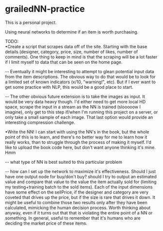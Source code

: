 # grailedNN-practice

This is a personal project.

Using neural networks to determine if an item is worth purchasing. 

TODO:  
•Create a script that scrapes data off of the site. Starting with the base details (designer, category, price, size, number of likes, number of comments). One thing to keep in mind is that the scraping will be a lot faster if I limit myself to data that can be seen on the home page.

--  Eventually it might be interesting to attempt to glean potential input data from the item descriptions. The obvious way to do that would be to look for a limited set of known indicators (x/10, "warning!", etc). But if I ever want to get some practice with NLP, this would be a good place to start. 

--  The other obvious future extension is to take the images as input. It would be very data heavy though. I'd either need to get more local HD space, scrape the input in a stream as the NN is trained (slooooow I imagine), only get to this step if/when I'm running this project on a server, or only take a small sample of each image. That last option would provide an interesting compression challenge.


•Write the NN! I can start with using the NN's in the book, but the whole point of this is to learn, and there's no better way for me to learn how it really works, than to struggle through the process of making it myself. I'd like to upload the book code here, but don't want anyone thinking it's mine. Hmm

--  what type of NN is best suited to this particular problem

--  how can I set up the network to maximize it's effectiveness. Should I just have one output node for buy/don't buy? should I try to output an estimated value and compare that value to the value the item actually sold for (limiting my testing+training batch to the sold items). Each of the input dimensions have some effect on the sellPrice, if the designer and category are very coveted that drives up the price, but if the size is rare that drives it down. It might be useful to combine those two results only after they have been calculated, mimicking the human decision process. Worth thinking about anyway, even if it turns out that that is violating the entire point of a NN or something. In general, useful to remember that it's humans who are deciding the market price of these items.
